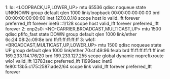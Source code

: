 1: lo: <LOOPBACK,UP,LOWER_UP> mtu 65536 qdisc noqueue state UNKNOWN group default qlen 1000
    link/loopback 00:00:00:00:00:00 brd 00:00:00:00:00:00
    inet 127.0.0.1/8 scope host lo
       valid_lft forever preferred_lft forever
    inet6 ::1/128 scope host 
       valid_lft forever preferred_lft forever
2: enp2s0: <NO-CARRIER,BROADCAST,MULTICAST,UP> mtu 1500 qdisc pfifo_fast state DOWN group default qlen 1000
    link/ether 6c:24:08:2c:09:8e brd ff:ff:ff:ff:ff:ff
3: wlo1: <BROADCAST,MULTICAST,UP,LOWER_UP> mtu 1500 qdisc noqueue state UP group default qlen 1000
    link/ether 70:cf:49:96:fe:ab brd ff:ff:ff:ff:ff:ff
    inet 169.233.114.176/20 brd 169.233.127.255 scope global dynamic noprefixroute wlo1
       valid_lft 13783sec preferred_lft 11996sec
    inet6 fe80::f3b5:c175:2587:ade2/64 scope link 
       valid_lft forever preferred_lft forever
